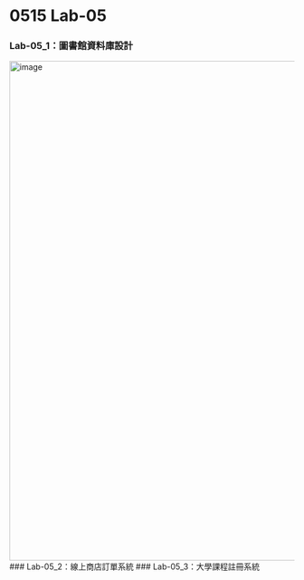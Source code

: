 # 0515 Lab-05

### Lab-05_1：圖書館資料庫設計
<img width="882" alt="image" src="https://github.com/user-attachments/assets/74721890-7f3d-4f9c-9731-9c7a581bb5b4" />
### Lab-05_2：線上商店訂單系統
### Lab-05_3：大學課程註冊系統
